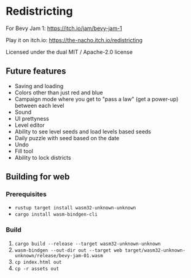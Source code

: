 # Redistricting
For Bevy Jam 1: https://itch.io/jam/bevy-jam-1

Play it on itch.io: https://the-nacho.itch.io/redistricting

Licensed under the dual MIT / Apache-2.0 license

## Future features
* Saving and loading
* Colors other than just red and blue
* Campaign mode where you get to "pass a law" (get a power-up) between each level
* Sound
* UI prettyness
* Level editor
* Ability to see level seeds and load levels based seeds
* Daily puzzle with seed based on the date
* Undo
* Fill tool
* Ability to lock districts

## Building for web
### Prerequisites
* `rustup target install wasm32-unknown-unknown`
* `cargo install wasm-bindgen-cli`
### Build
1. `cargo build --release --target wasm32-unknown-unknown`
1. `wasm-bindgen --out-dir out --target web target/wasm32-unknown-unknown/release/bevy-jam-01.wasm`
1. `cp index.html out`
1. `cp -r assets out`